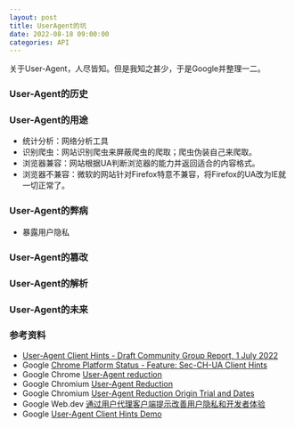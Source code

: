 ```yaml
---
layout: post
title: UserAgent的坑
date: 2022-08-18 09:00:00
categories: API
---
```


关于User-Agent，人尽皆知。但是我知之甚少，于是Google并整理一二。

### User-Agent的历史



### User-Agent的用途

- 统计分析：网络分析工具
- 识别爬虫：网站识别爬虫来屏蔽爬虫的爬取；爬虫伪装自己来爬取。
- 浏览器兼容：网站根据UA判断浏览器的能力并返回适合的内容格式。
- 浏览器不兼容：微软的网站针对Firefox特意不兼容，将Firefox的UA改为IE就一切正常了。

### User-Agent的弊病

- 暴露用户隐私

### User-Agent的篡改



### User-Agent的解析



### User-Agent的未来



### 参考资料

- [User-Agent Client Hints - Draft Community Group Report, 1 July 2022](https://wicg.github.io/ua-client-hints/)
- Google [Chrome Platform Status - Feature: Sec-CH-UA Client Hints](https://chromestatus.com/feature/5995832180473856)
- Google Chrome [User-Agent reduction](https://developer.chrome.com/docs/privacy-sandbox/user-agent/)
- Google Chromium [User-Agent Reduction](https://www.chromium.org/updates/ua-reduction/)
- Google Chromium [User-Agent Reduction Origin Trial and Dates](https://blog.chromium.org/2021/09/user-agent-reduction-origin-trial-and-dates.html)
- Google Web.dev [通过用户代理客户端提示改善用户隐私和开发者体验](https://web.dev/i18n/zh/user-agent-client-hints/)
- Google [User-Agent Client Hints Demo](https://user-agent-client-hints.glitch.me/)
